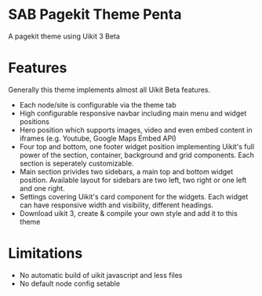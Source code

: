 # SAB Pagekit Theme Penta

A pagekit theme using Uikit 3 Beta

# Features

Generally this theme implements almost all Uikit Beta features.

- Each node/site is configurable via the theme tab
- High configurable responsive navbar including main menu and widget positions
- Hero position which supports images, video and even embed content in iframes (e.g. Youtube, Google Maps Embed API)
- Four top and bottom, one footer widget position implementing Uikit's full power of the section, container, background and grid components. Each section is seperately customizable.
- Main section privides two sidebars, a main top and bottom widget position. Available layout for sidebars are two left, two right or one left and one right.
- Settings covering Uikit's card component for the widgets. Each widget can have responsive width and visibility, different headings.
- Download uikit 3, create & compile your own style and add it to this theme

# Limitations

- No automatic build of uikit javascript and less files
- No default node config setable